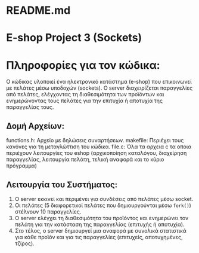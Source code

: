 # README.md
# E-shop Project 3 (Sockets)

# Πληροφορίες για τον κώδικα:
Ο κώδικας υλοποιεί ένα ηλεκτρονικό κατάστημα (e-shop) που επικοινωνεί με πελάτες μέσω υποδοχών (sockets). Ο server διαχειρίζεται παραγγελίες από πελάτες, ελέγχοντας τη διαθεσιμότητα των προϊόντων και ενημερώνοντας τους πελάτες για την επιτυχία ή αποτυχία της παραγγελίας τους.

## Δομή Αρχείων:
functions.h: Αρχείο με δηλώσεις συναρτήσεων.
makefile: Περιέχει τους κανόνες για τη μεταγλώττιση του κώδικα.
file.c: Όλα τα αρχεια c τα οποια περιέχουν λειτουργίες του eshop (αρχικοποίηση καταλόγου, διαχείρηση παραγγελίας, λειτουργία πελάτη, τελική αναφορά και το κύριο πρόγραμμα) 

## Λειτουργία του Συστήματος:
1. Ο server εκκινεί και περιμένει για συνδέσεις από πελάτες μέσω socket.
2. Οι πελάτες (5 διαφορετικοί πελάτες που δημιουργούνται μέσω `fork()`) στέλνουν 10 παραγγελίες.
3. Ο server ελέγχει τη διαθεσιμότητα του προϊόντος και ενημερώνει τον πελάτη για την κατάσταση της παραγγελίας (επιτυχής ή αποτυχία).
4. Στο τέλος, ο server δημιουργεί μια αναφορά με συνολικά στατιστικά για κάθε προϊόν και για τις παραγγελίες (επιτυχείς, αποτυχημένες, τζίρος).
